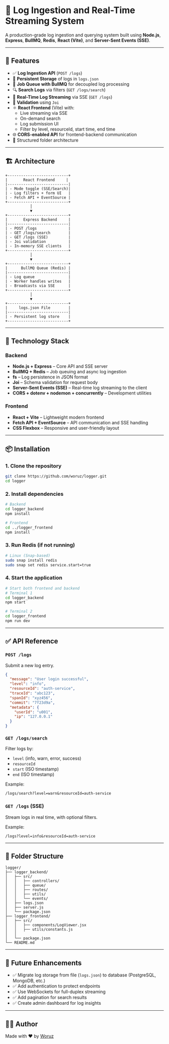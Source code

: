 # 📄 Log Ingestion and Real-Time Streaming System

A production-grade log ingestion and querying system built using **Node.js**, **Express**, **BullMQ**, **Redis**, **React (Vite)**, and **Server-Sent Events (SSE)**.

---

## 🚀 Features

- ✅ **Log Ingestion API** (`POST /logs`)
- 📂 **Persistent Storage** of logs in `logs.json`
- 🔁 **Job Queue with BullMQ** for decoupled log processing
- 🔍 **Search Logs** via filters (`GET /logs/search`)
- 📡 **Real-Time Log Streaming** via SSE (`GET /logs`)
- 🧪 **Validation** using `Joi`
- ⚛️ **React Frontend** (Vite) with:
  - Live streaming via SSE
  - On-demand search
  - Log submission UI
  - Filter by level, resourceId, start time, end time
- 🌐 **CORS-enabled API** for frontend-backend communication
- 📁 Structured folder architecture

---

## 🏗️ Architecture

```
+---------------------------+
|       React Frontend     |
|---------------------------|
| - Mode toggle (SSE/Search)|
| - Log filters + form UI   |
| - Fetch API + EventSource |
+---------------------------+
           │
           ▼
+---------------------------+
|       Express Backend     |
|---------------------------|
| - POST /logs              |
| - GET /logs/search        |
| - GET /logs (SSE)         |
| - Joi validation          |
| - In-memory SSE clients   |
+---------------------------+
           │
           ▼
+---------------------------+
|      BullMQ Queue (Redis) |
|---------------------------|
| - Log queue               |
| - Worker handles writes   |
| - Broadcasts via SSE      |
+---------------------------+
           │
           ▼
+---------------------------+
|     logs.json File        |
|---------------------------|
| - Persistent log store    |
+---------------------------+
```

---

## 🧰 Technology Stack

### Backend
- **Node.js + Express** – Core API and SSE server
- **BullMQ + Redis** – Job queuing and async log ingestion
- **fs** – Log persistence in JSON format
- **Joi** – Schema validation for request body
- **Server-Sent Events (SSE)** – Real-time log streaming to the client
- **CORS + dotenv + nodemon + concurrently** – Development utilities

### Frontend
- **React + Vite** – Lightweight modern frontend
- **Fetch API + EventSource** – API communication and SSE handling
- **CSS Flexbox** – Responsive and user-friendly layout

---

## 📦 Installation

### 1. Clone the repository

```bash
git clone https://github.com/woruz/logger.git
cd logger
```

### 2. Install dependencies

```bash
# Backend
cd logger_backend
npm install

# Frontend
cd ../logger_frontend
npm install
```

### 3. Run Redis (if not running)

```bash
# Linux (Snap-based)
sudo snap install redis
sudo snap set redis service.start=true
```

### 4. Start the application

```bash
# Start both frontend and backend
# Terminal 1
cd logger_backend
npm start

# Terminal 2
cd logger_frontend
npm run dev
```

---

## ✅ API Reference

### `POST /logs`

Submit a new log entry.

```json
{
  "message": "User login successful",
  "level": "info",
  "resourceId": "auth-service",
  "traceId": "abc123",
  "spanId": "xyz456",
  "commit": "7f23d9a",
  "metadata": {
    "userId": "u001",
    "ip": "127.0.0.1"
  }
}
```

### `GET /logs/search`

Filter logs by:

- `level` (info, warn, error, success)
- `resourceId`
- `start` (ISO timestamp)
- `end` (ISO timestamp)

Example:

```
/logs/search?level=warn&resourceId=auth-service
```

### `GET /logs` (SSE)

Stream logs in real time, with optional filters.

Example:

```
/logs?level=info&resourceId=auth-service
```

---

## 📁 Folder Structure

```
logger/
├── logger_backend/
│   ├── src/
│   │   ├── controllers/
│   │   ├── queue/
│   │   ├── routes/
│   │   ├── utils/
│   │   └── events/
│   ├── logs.json
│   ├── server.js
│   └── package.json
├── logger_frontend/
│   ├── src/
│   │   ├── components/LogViewer.jsx
│   │   ├── utils/constants.js
│   │  
│   └── package.json
└── README.md
```

---

## 🧠 Future Enhancements

- ✅ Migrate log storage from file (`logs.json`) to database (PostgreSQL, MongoDB, etc.)
- ✅ Add authentication to protect endpoints
- ✅ Use WebSockets for full-duplex streaming
- ✅ Add pagination for search results
- ✅ Create admin dashboard for log insights

---

## 👨‍💻 Author

Made with ❤️ by [Woruz](https://github.com/woruz)